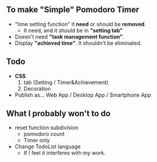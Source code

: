 To make "Simple" Pomodoro Timer
--
- "time setting function" it **need** or should be **removed**.
    - It need, and it should be in **"setting tab"**
- Doesn't need **"task management function"**.
- Display **"achieved time"**. It shouldn't be eliminated. 

Todo
--
- **CSS**
    1. tab (Setting / Timer&Achievement)
    1. Decoration
- Publish as... Web App / Desktop App / Smartphone App

What I probably won't to do
--
- reset function subdivision
    - pomodoro count
    - Timer only
- Change TodoList language
    - If I feel it interferes with my work.